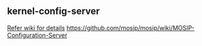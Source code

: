 ## kernel-config-server

 [Refer wiki for details](https://github.com/mosip/mosip/wiki/MOSIP-Configuration-Server) 
 https://github.com/mosip/mosip/wiki/MOSIP-Configuration-Server
 





